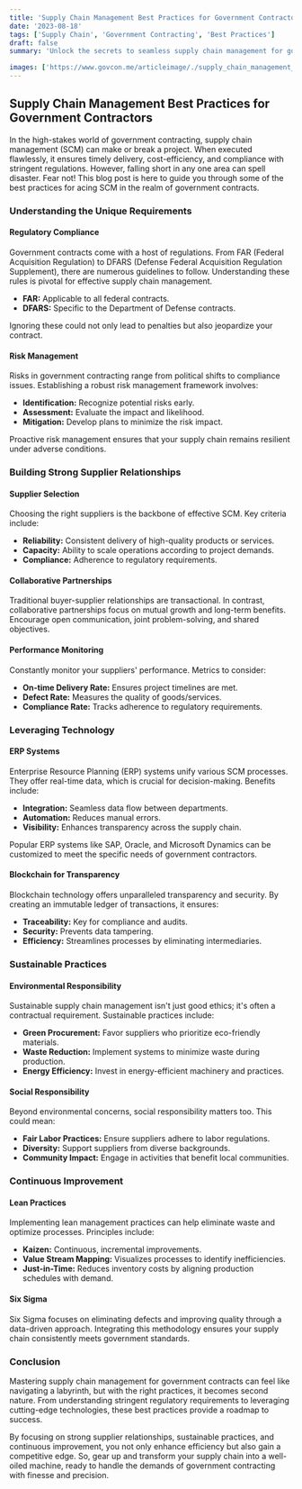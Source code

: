 ```yaml
---
title: 'Supply Chain Management Best Practices for Government Contractors'
date: '2023-08-18'
tags: ['Supply Chain', 'Government Contracting', 'Best Practices']
draft: false
summary: 'Unlock the secrets to seamless supply chain management for government contractors by following these expert best practices, boosting efficiency, and ensuring compliance.'

images: ['https://www.govcon.me/articleimage/./supply_chain_management_best_practices_for_government_contractors.webp']
---
```


## Supply Chain Management Best Practices for Government Contractors

In the high-stakes world of government contracting, supply chain management (SCM) can make or break a project. When executed flawlessly, it ensures timely delivery, cost-efficiency, and compliance with stringent regulations. However, falling short in any one area can spell disaster. Fear not! This blog post is here to guide you through some of the best practices for acing SCM in the realm of government contracts.

### Understanding the Unique Requirements

#### Regulatory Compliance
Government contracts come with a host of regulations. From FAR (Federal Acquisition Regulation) to DFARS (Defense Federal Acquisition Regulation Supplement), there are numerous guidelines to follow. Understanding these rules is pivotal for effective supply chain management.

- **FAR:** Applicable to all federal contracts.
- **DFARS:** Specific to the Department of Defense contracts.

Ignoring these could not only lead to penalties but also jeopardize your contract.

#### Risk Management
Risks in government contracting range from political shifts to compliance issues. Establishing a robust risk management framework involves:

- **Identification:** Recognize potential risks early.
- **Assessment:** Evaluate the impact and likelihood.
- **Mitigation:** Develop plans to minimize the risk impact.

Proactive risk management ensures that your supply chain remains resilient under adverse conditions.

### Building Strong Supplier Relationships

#### Supplier Selection
Choosing the right suppliers is the backbone of effective SCM. Key criteria include:

- **Reliability:** Consistent delivery of high-quality products or services.
- **Capacity:** Ability to scale operations according to project demands.
- **Compliance:** Adherence to regulatory requirements.

#### Collaborative Partnerships
Traditional buyer-supplier relationships are transactional. In contrast, collaborative partnerships focus on mutual growth and long-term benefits. Encourage open communication, joint problem-solving, and shared objectives.

#### Performance Monitoring
Constantly monitor your suppliers' performance. Metrics to consider:

- **On-time Delivery Rate:** Ensures project timelines are met.
- **Defect Rate:** Measures the quality of goods/services.
- **Compliance Rate:** Tracks adherence to regulatory requirements.

### Leveraging Technology

#### ERP Systems
Enterprise Resource Planning (ERP) systems unify various SCM processes. They offer real-time data, which is crucial for decision-making. Benefits include:

- **Integration:** Seamless data flow between departments.
- **Automation:** Reduces manual errors.
- **Visibility:** Enhances transparency across the supply chain.

Popular ERP systems like SAP, Oracle, and Microsoft Dynamics can be customized to meet the specific needs of government contractors.

#### Blockchain for Transparency
Blockchain technology offers unparalleled transparency and security. By creating an immutable ledger of transactions, it ensures:

- **Traceability:** Key for compliance and audits.
- **Security:** Prevents data tampering.
- **Efficiency:** Streamlines processes by eliminating intermediaries.

### Sustainable Practices

#### Environmental Responsibility
Sustainable supply chain management isn't just good ethics; it's often a contractual requirement. Sustainable practices include:

- **Green Procurement:** Favor suppliers who prioritize eco-friendly materials.
- **Waste Reduction:** Implement systems to minimize waste during production.
- **Energy Efficiency:** Invest in energy-efficient machinery and practices.

#### Social Responsibility
Beyond environmental concerns, social responsibility matters too. This could mean:

- **Fair Labor Practices:** Ensure suppliers adhere to labor regulations.
- **Diversity:** Support suppliers from diverse backgrounds.
- **Community Impact:** Engage in activities that benefit local communities.

### Continuous Improvement

#### Lean Practices
Implementing lean management practices can help eliminate waste and optimize processes. Principles include:

- **Kaizen:** Continuous, incremental improvements.
- **Value Stream Mapping:** Visualizes processes to identify inefficiencies.
- **Just-in-Time:** Reduces inventory costs by aligning production schedules with demand.

#### Six Sigma
Six Sigma focuses on eliminating defects and improving quality through a data-driven approach. Integrating this methodology ensures your supply chain consistently meets government standards.

### Conclusion

Mastering supply chain management for government contracts can feel like navigating a labyrinth, but with the right practices, it becomes second nature. From understanding stringent regulatory requirements to leveraging cutting-edge technologies, these best practices provide a roadmap to success.

By focusing on strong supplier relationships, sustainable practices, and continuous improvement, you not only enhance efficiency but also gain a competitive edge. So, gear up and transform your supply chain into a well-oiled machine, ready to handle the demands of government contracting with finesse and precision.
